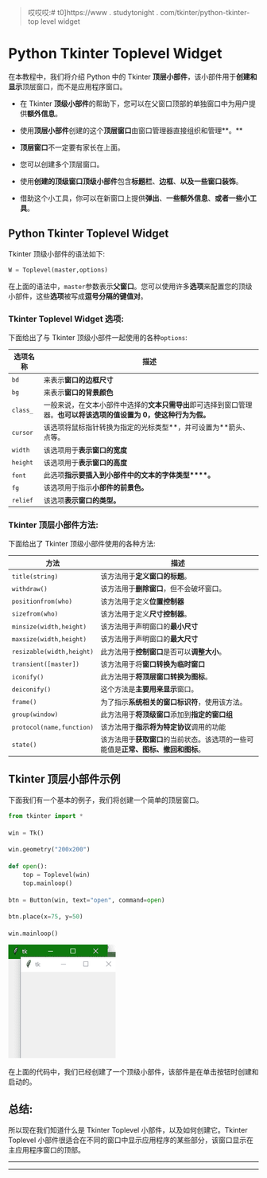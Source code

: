 > 哎哎哎:# t0]https://www . studytonight . com/tkinter/python-tkinter-top level widget


# Python Tkinter Toplevel Widget

在本教程中，我们将介绍 Python 中的 Tkinter **顶层小部件**，该小部件用于**创建和显示**顶层窗口，而不是应用程序窗口。

*   在 Tkinter **顶级小部件**的帮助下，您可以在父窗口顶部的单独窗口中为用户提供**额外信息**。

*   使用**顶层小部件**创建的这个**顶层窗口**由窗口管理器直接组织和管理**。**

*   **顶层窗口**不一定要有家长在上面。

*   您可以创建多个顶层窗口。

*   使用**创建的顶级窗口顶级小部件**包含**标题栏**、**边框**、**以及一些窗口装饰**。

*   借助这个小工具，你可以在新窗口上提供**弹出**、**一些额外信息**、**或者一些小工具**。

## Python Tkinter Toplevel Widget

Tkinter 顶级小部件的语法如下:

```py
W = Toplevel(master,options) 
```

在上面的语法中，`master`参数表示**父窗口**。您可以使用许多**选项**来配置您的顶级小部件，这些**选项**被写成**逗号分隔的键值对**。

### Tkinter Toplevel Widget 选项:

下面给出了与 Tkinter 顶级小部件一起使用的各种`options`:

| **选项名称** | **描述** |
| --- | --- |
| `bd` | 来表示**窗口的边框尺寸** |
| `bg` | 来表示**窗口的背景颜色** |
| `class_` | 一般来说，在文本小部件中选择的**文本只需导出**即可选择到窗口管理器。**也可以将该选项的值设置为 0，使这种行为为假。** |
| `cursor` | 该选项将鼠标指针转换为指定的光标类型**，并可设置为**箭头、点等。 |
| `width` | 该选项用于**表示窗口的宽度** |
| `height` | 该选项用于**表示窗口的高度** |
| `font` | 此选项**指示要插入到小部件中的文本的字体类型****。** |
| `fg` | 该选项用于指示**小部件的前景色。** |
| `relief` | 该选项**表示窗口的类型。** |

### Tkinter 顶层小部件方法:

下面给出了 Tkinter 顶级小部件使用的各种方法:

| **方法** | **描述** |
| --- | --- |
| `title(string)` | 该方法用于**定义窗口的标题**。 |
| `withdraw()` | 该方法用于**删除窗口**，但不会破坏窗口。 |
| `positionfrom(who)` | 该方法用于定义**位置控制器** |
| `sizefrom(who)` | 该方法用于定义**尺寸控制器**。 |
| `minsize(width,height)` | 该方法用于声明窗口的**最小尺寸** |
| `maxsize(width,height)` | 该方法用于声明窗口的**最大尺寸** |
| `resizable(width,height)` | 此方法用于**控制窗口**是否可以**调整大小**。 |
| `transient([master])` | 该方法用于将**窗口转换为临时窗口** |
| `iconify()` | 此方法用于**将顶层窗口转换为图标**。 |
| `deiconify()` | 这个方法是**主要用来显示**窗口。 |
| `frame()` | 为了指示**系统相关的窗口标识符**，使用该方法。 |
| `group(window)` | 此方法用于**将顶级窗口**添加到**指定的窗口组** |
| `protocol(name,function)` | 该方法用于**指示将为特定协议**调用的功能 |
| `state()` | 该方法用于**获取窗口**的当前状态。该选项的一些可能值是**正常、图标、撤回和图标**。 |

## Tkinter 顶层小部件示例

下面我们有一个基本的例子，我们将创建一个简单的顶层窗口。

```py
from tkinter import *  

win = Tk()  

win.geometry("200x200")  

def open():  
    top = Toplevel(win)  
    top.mainloop()  

btn = Button(win, text="open", command=open)  

btn.place(x=75, y=50)  

win.mainloop()
```

![](img/70e9ff4210775fc642be7f91c2c053a9.png)

在上面的代码中，我们已经创建了一个顶级小部件，该部件是在单击按钮时创建和启动的。

## 总结:

所以现在我们知道什么是 Tkinter Toplevel 小部件，以及如何创建它。Tkinter Toplevel 小部件很适合在不同的窗口中显示应用程序的某些部分，该窗口显示在主应用程序窗口的顶部。

* * *

* * *